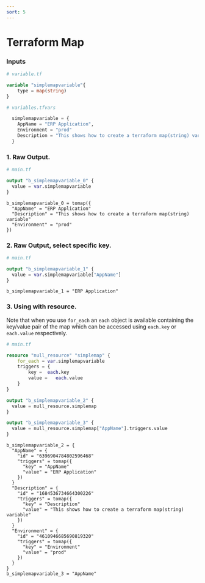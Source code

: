 ```yaml
---
sort: 5
---
```


# Terraform Map

### Inputs

```terraform
# variable.tf

variable "simplemapvariable"{
    type = map(string)
}
```

```terraform
# variables.tfvars

  simplemapvariable = {
    AppName = "ERP Application",
    Environment = "prod"
    Description = "This shows how to create a terraform map(string) variable"
  }

```

### 1. Raw Output.

```terraform
# main.tf

output "b_simplemapvariable_0" {
  value = var.simplemapvariable
}
```

```console
b_simplemapvariable_0 = tomap({
  "AppName" = "ERP Application"
  "Description" = "This shows how to create a terraform map(string) variable"
  "Environment" = "prod"
})
```

### 2. Raw Output, select specific key.

```terraform
# main.tf

output "b_simplemapvariable_1" {
  value = var.simplemapvariable["AppName"]
}
```

```console
b_simplemapvariable_1 = "ERP Application"
```

### 3. Using with resource.

Note that when you use `for_each` an `each` object is available containing the key/value pair of the map which can be accessed using `each.key` or `each.value` respectively.

```terraform
# main.tf

resource "null_resource" "simplemap" {
    for_each = var.simplemapvariable
    triggers = {
        key =  each.key
        value =   each.value
    }
}

output "b_simplemapvariable_2" {
  value = null_resource.simplemap
}

output "b_simplemapvariable_3" {
  value = null_resource.simplemap["AppName"].triggers.value
}
```

```console
b_simplemapvariable_2 = {
  "AppName" = {
    "id" = "6396904784802596468"
    "triggers" = tomap({
      "key" = "AppName"
      "value" = "ERP Application"
    })
  }
  "Description" = {
    "id" = "1684536734664300226"
    "triggers" = tomap({
      "key" = "Description"
      "value" = "This shows how to create a terraform map(string) variable"
    })
  }
  "Environment" = {
    "id" = "4610946685690819320"
    "triggers" = tomap({
      "key" = "Environment"
      "value" = "prod"
    })
  }
}
b_simplemapvariable_3 = "AppName"
```


